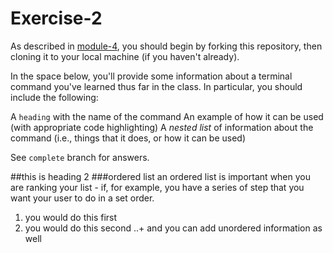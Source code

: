 # Exercise-2

As described in [module-4](https://github.com/INFO-201/m4-git-intro), you should begin by forking this repository, then cloning it to your local machine (if you haven't already).

In the space below, you'll provide some information about a terminal command you've learned thus far in the class. In particular, you should include the following:

A `heading` with the name of the command
An example of how it can be used (with appropriate code highlighting)
A _nested list_ of information about the command (i.e., things that it does, or how it can be used)

See `complete` branch for answers.

##this is heading 2
###ordered list
an ordered list is important when you are ranking your list - if, for example, you have a series of step that you want your user to do in a set order.  
  1. you would do this first
  1. you would do this second
..+ and you can add unordered information as well